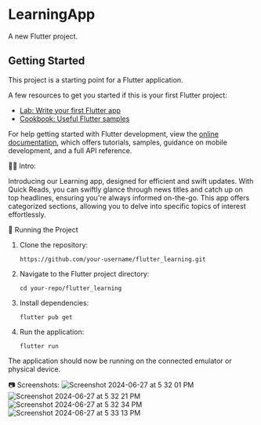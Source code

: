 # LearningApp

A new Flutter project.

## Getting Started

This project is a starting point for a Flutter application.

A few resources to get you started if this is your first Flutter project:

- [Lab: Write your first Flutter app](https://docs.flutter.dev/get-started/codelab)
- [Cookbook: Useful Flutter samples](https://docs.flutter.dev/cookbook)

For help getting started with Flutter development, view the
[online documentation](https://docs.flutter.dev/), which offers tutorials,
samples, guidance on mobile development, and a full API reference.

✍🏻 Intro:

Introducing our Learning app, designed for efficient and swift updates. With Quick Reads, you can swiftly glance through news titles and catch up on top headlines, ensuring you're always informed on-the-go. This app offers categorized sections, allowing you to delve into specific topics of interest effortlessly.

🚦 Running the Project
1. Clone the repository:
   ```
   https://github.com/your-username/flutter_learning.git
2. Navigate to the Flutter project directory:
   ```
   cd your-repo/flutter_learning
3. Install dependencies:
   ```
   flutter pub get
4. Run the application:
   ```
   flutter run
The application should now be running on the connected emulator or physical device.

📷 Screenshots:
![Screenshot 2024-06-27 at 5 32 01 PM](https://github.com/deepak-kumar-iphtech/flutter_learning/assets/171011499/ddf23edf-3032-42e2-8351-a7b5d889fd7e)
![Screenshot 2024-06-27 at 5 32 21 PM](https://github.com/deepak-kumar-iphtech/flutter_learning/assets/171011499/c1c267e5-e09d-49ae-bd37-af4a09fef069)
![Screenshot 2024-06-27 at 5 32 34 PM](https://github.com/deepak-kumar-iphtech/flutter_learning/assets/171011499/1f95fdd1-f2b2-410b-b320-34c370e52c20)
![Screenshot 2024-06-27 at 5 33 13 PM](https://github.com/deepak-kumar-iphtech/flutter_learning/assets/171011499/472602c7-e1d4-4e4f-a30c-431bfb189260)








